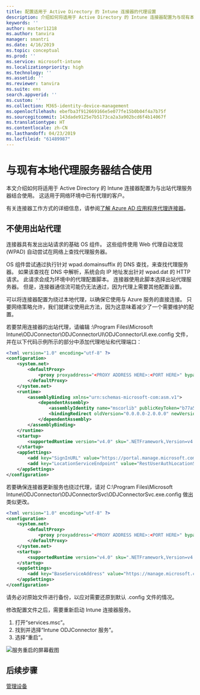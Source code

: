```yaml
---
title: 配置适用于 Active Directory 的 Intune 连接器的代理设置
description: 介绍如何将适用于 Active Directory 的 Intune 连接器配置为与现有本地代理服务器结合使用。
keywords: ''
author: master11218
ms.author: tanvira
manager: smantri
ms.date: 4/16/2019
ms.topic: conceptual
ms.prod: ''
ms.service: microsoft-intune
ms.localizationpriority: high
ms.technology: ''
ms.assetid: ''
ms.reviewer: tanvira
ms.suite: ems
search.appverid: ''
ms.custom: ''
ms.collection: M365-identity-device-management
ms.openlocfilehash: ebefba3f912669166e5e077fe15b0b04f4a7b75f
ms.sourcegitcommit: 143dade9125e7b5173ca2a3a902bcd6f4b14067f
ms.translationtype: HT
ms.contentlocale: zh-CN
ms.lasthandoff: 04/23/2019
ms.locfileid: "61489987"
---
```

# <a name="work-with-existing-on-premises-proxy-servers"></a>与现有本地代理服务器结合使用

本文介绍如何将适用于 Active Directory 的 Intune 连接器配置为与出站代理服务器结合使用。 这适用于网络环境中已有代理的客户。

有关连接器工作方式的详细信息，请参阅[了解 Azure AD 应用程序代理连接器](https://docs.microsoft.com/en-us/azure/active-directory/manage-apps/application-proxy-connectors)。

## <a name="bypass-outbound-proxies"></a>不使用出站代理

连接器具有发出出站请求的基础 OS 组件。 这些组件使用 Web 代理自动发现 (WPAD) 自动尝试在网络上查找代理服务器。

OS 组件尝试通过执行针对 wpad.domainsuffix 的 DNS 查找，来查找代理服务器。 如果该查找在 DNS 中解析，系统会向 IP 地址发出针对 wpad.dat 的 HTTP 请求。 此请求会成为环境中的代理配置脚本。 连接器使用此脚本选择出站代理服务器。 但是，连接器通信流可能仍无法通过，因为代理上需要其他配置设置。

可以将连接器配置为绕过本地代理，以确保它使用与 Azure 服务的直接连接。 只要网络策略允许，我们就建议使用此方法，因为这意味着减少了一个需要维护的配置。

若要禁用连接器的出站代理，请编辑 :\Program Files\Microsoft Intune\ODJConnector\ODJConnectorUI\ODJConnectorUI.exe.config 文件，并在以下代码示例所示的部分中添加代理地址和代理端口：

```xml
<?xml version="1.0" encoding="utf-8" ?>
<configuration>
    <system.net>  
        <defaultProxy>   
            <proxy proxyaddress="<PROXY ADDRESS HERE>:<PORT HERE>" bypassonlocal="True" usesystemdefault="True"/>   
        </defaultProxy>  
    </system.net>
    <runtime>
        <assemblyBinding xmlns="urn:schemas-microsoft-com:asm.v1">
            <dependentAssembly>
                <assemblyIdentity name="mscorlib" publicKeyToken="b77a5c561934e089" culture="neutral"/>
                <bindingRedirect oldVersion="0.0.0.0-2.0.0.0" newVersion="4.6.0.0" />
            </dependentAssembly>
        </assemblyBinding>
    </runtime>
    <startup> 
        <supportedRuntime version="v4.0" sku=".NETFramework,Version=v4.6" />
    </startup>
    <appSettings>
        <add key="SignInURL" value="https://portal.manage.microsoft.com/Home/ClientLogon"/>
        <add key="LocationServiceEndpoint" value="RestUserAuthLocationService/RestUserAuthLocationService/ServiceAddresses"/>
    </appSettings>
</configuration>
```
若要确保连接器更新服务也绕过代理，请对 C:\Program Files\Microsoft Intune\ODJConnector\ODJConnectorSvc\ODJConnectorSvc.exe.config 做出类似更改。

```xml
<?xml version="1.0" encoding="utf-8" ?>
<configuration>
    <system.net>  
        <defaultProxy>   
            <proxy proxyaddress="<PROXY ADDRESS HERE>:<PORT HERE>" bypassonlocal="True" usesystemdefault="True"/>   
        </defaultProxy>  
    </system.net>
    <startup>
        <supportedRuntime version="v4.0" sku=".NETFramework,Version=v4.6" />
    </startup>
    <appSettings>
        <add key="BaseServiceAddress" value="https://manage.microsoft.com/" />
    </appSettings>
</configuration>
```

请务必对原始文件进行备份，以应对需要还原到默认 .config 文件的情况。

修改配置文件之后，需要重新启动 Intune 连接器服务。 

1. 打开“services.msc”。
2. 找到并选择“Intune ODJConnector 服务”。
3. 选择“重启”。

![服务重启的屏幕截图](media/autopilot-hybrid-connector-proxy/service-restart.png)


## <a name="next-steps"></a>后续步骤

[管理设备](device-management.md)